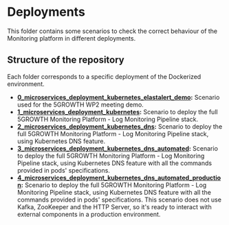 # Deployments

This folder contains some scenarios to check the correct behaviour of the Monitoring platform in different deployments.

## Structure of the repository

Each folder corresponds to a specific deployment of the Dockerized environment.

* **[0_microservices_deployment_kubernetes_elastalert_demo](0_microservices_deployment_kubernetes_elastalert_demo):** Scenario used for the 5GROWTH WP2 meeting demo.
* **[1_microservices_deployment_kubernetes](1_microservices_deployment):** Scenario to deploy the full 5GROWTH Monitoring Platform - Log Monitoring Pipeline stack.
* **[2_microservices_deployment_kubernetes_dns](2_microservices_deployment_kubernetes_dns):** Scenario to deploy the full 5GROWTH Monitoring Platform - Log Monitoring Pipeline stack, using Kubernetes DNS feature.
* **[3_microservices_deployment_kubernetes_dns_automated](3_microservices_deployment_kubernetes_dns_automated):** Scenario to deploy the full 5GROWTH Monitoring Platform - Log Monitoring Pipeline stack, using Kubernetes DNS feature with all the commands provided in pods' specifications.
* **[4_microservices_deployment_kubernetes_dns_automated_production](4_microservices_deployment_kubernetes_dns_automated_production):** Scenario to deploy the full 5GROWTH Monitoring Platform - Log Monitoring Pipeline stack, using Kubernetes DNS feature with all the commands provided in pods' specifications. This scenario does not use Kafka, ZooKeeper and the HTTP Server, so it's ready to interact with external components in a production environment.
